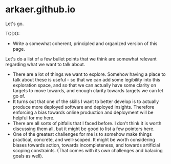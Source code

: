 # arkaer.github.io

Let's go.

TODO:
- Write a somewhat coherent, principled and organized version of this page.

Let's do a list of a few bullet points that we think are somewhat relevant regarding what we want to talk about.

- There are a lot of things we want to explore. Somehow having a place to talk about these is useful - so that we can add some legibility into this exploration space, and so that we can actually have some clarity on targets to move towards, and enough clarity towards targets we can let go of.
- It turns out that one of the skills I want to better develop is to actually produce more deployed software and deployed insights. Therefore enforcing a bias towards online production and deployment will be helpful for me here.
- There are all sorts of pitfalls that I faced before. I don't think it is worth discussing them all, but it might be good to list a few pointers here.
- One of the greatest challenges for me is to somehow make things practical, concrete, and well-scoped. It might be worth considering biases towards action, towards incompleteness, and towards artificial scoping constraints. (That comes with its own challenges and balacing goals as well).
